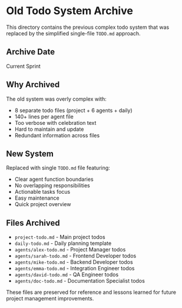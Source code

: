 # Old Todo System Archive

This directory contains the previous complex todo system that was replaced by the simplified single-file `TODO.md` approach.

## Archive Date
Current Sprint

## Why Archived
The old system was overly complex with:  
- 8 separate todo files (project + 6 agents + daily)
- 140+ lines per agent file
- Too verbose with celebration text
- Hard to maintain and update
- Redundant information across files

## New System
Replaced with single `TODO.md` file featuring:
- Clear agent function boundaries
- No overlapping responsibilities  
- Actionable tasks focus
- Easy maintenance
- Quick project overview

## Files Archived
- `project-todo.md` - Main project todos
- `daily-todo.md` - Daily planning template  
- `agents/alex-todo.md` - Project Manager todos
- `agents/sarah-todo.md` - Frontend Developer todos
- `agents/mike-todo.md` - Backend Developer todos
- `agents/emma-todo.md` - Integration Engineer todos
- `agents/david-todo.md` - QA Engineer todos
- `agents/doc-todo.md` - Documentation Specialist todos

These files are preserved for reference and lessons learned for future project management improvements.